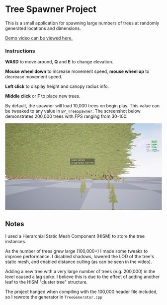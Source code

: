 # Tree Spawner Project

This is a small application for spawning large numbers of trees at randomly generated locations and dimensions.

[Demo video can be viewed here.](https://youtu.be/_Iyv76pFPLo)

### Instructions

**WASD** to move around, **Q** and **E** to change elevation.

**Mouse wheel down** to increase movement speed, **mouse wheel up** to decrease movement speed.

**Left click** to display height and canopy radius info.

**Middle click** or **F** to place new trees.

By default, the spawner will load 10,000 trees on begin play. This value can be tweaked to any value in `BP_TreeSpawner`. The screenshot below demonstrates 200,000 trees with FPS ranging from 30-100.

![screenshot](Screenshot.png)

## Notes

I used a Hierarchial Static Mesh Component (HISM) to store the tree instances.

As the number of trees grew large (100,000+) I made some tweaks to improve performance. I disabled shadows, lowered the LOD of the tree's static mesh, and enabled distance culling (as can be seen in the video).

Adding a new tree with a very large number of trees (e.g. 200,000) in the level caused a lag spike. I believe this is due to the effect of adding another leaf to the HISM "cluster tree" structure.

The project hanged when compiling with the 100,000 header file included, so I rewrote the generator in `TreeGenerator.cpp`
